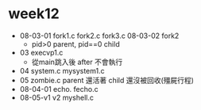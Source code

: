 # week12
* 08-03-01 fork1.c fork2.c fork3.c 08-03-02 fork2
   * pid>0 parent, pid==0 child
* 03 execvp1.c   
  * 從main跳入後 after 不會執行
* 04 system.c mysystem1.c 
* 05 zombie.c parent 還活著 child 還沒被回收(殭屍行程)
* 08-04-01 echo. fecho.c
* 08-05-v1 v2 myshell.c
